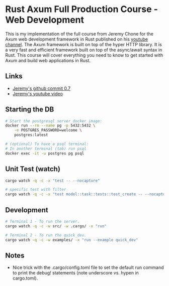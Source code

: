 # Rust Axum Full Production Course - Web Development

This is my implementation of the full course from Jeremy Chone for the Axum web development framework in Rust published on his [youtube channel](https://www.youtube.com/@JeremyChone). The Axum framework is built on top of the hyper HTTP library. It is a very fast and efficient framework built on top of the async/await syntax in Rust. This course will cover everything you need to know to get started with Axum and build web applications in Rust.

## Links
- [Jeremy's github commit 0.7](https://github.com/jeremychone-channel/rust-axum-course/commit/52ded5e01efce0fc237280d9a5e6b8d7c1436d9c)
- [Jeremy's youtube video](https://youtu.be/XZtlD_m59sM?si=u3TSMyB8M-cRByhj)

## Starting the DB
```sh
# Start the postgresql server docker image:
docker run --rm --name pg -p 5432:5432 \
    -e POSTGRES_PASSWORD=welcome \
    postgres:latest
```

```sh
# (optional) To have a psql terminal:
# In another terminal (tab) run psql
docker exec -it -u postgres pg psql
```

## Unit Test (watch)

```sh
cargo watch -q -c -x "test -- --nocapture"

# specific test with filter
cargo watch -q -c -x "test model::task::tests::test_create -- --nocapture --test test_get_user"
```

## Development

```sh
# Terminal 1 - To run the server.
cargo watch -q -c -w src/ -w .cargo/ -x "run"

# Terminal 2 - To run the quick_dev.
cargo watch -q -c -w examples/ -x "run --example quick_dev"
```

## Notes
- Nice trick with the .cargo/config.toml file to set the default run command to print the debug! statements (note underscore vs. hypen in cargo.toml).
